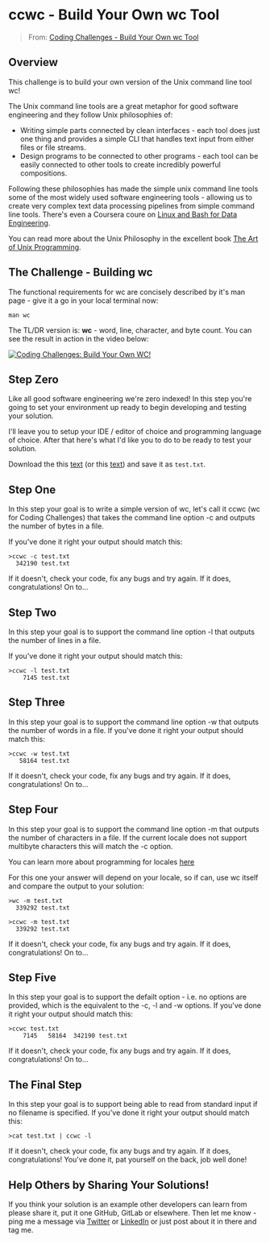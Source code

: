 # ccwc - Build Your Own wc Tool

> From: [Coding Challenges - Build Your Own wc Tool](https://codingchallenges.fyi/challenges/challenge-wc)

## Overview

This challenge is to build your own version of the Unix command line tool wc!

The Unix command line tools are a great metaphor for good software engineering and they follow Unix philosophies of:

- Writing simple parts connected by clean interfaces - each tool does just one thing and provides a simple CLI that handles text input from either files or file streams.
- Design programs to be connected to other programs - each tool can be easily connected to other tools to create incredibly powerful compositions.

Following these philosophies has made the simple unix command line tools some of the most widely used software engineering tools - allowing us to create very complex text data processing pipelines from simple command line tools. There's even a Coursera coure on [Linux and Bash for Data Engineering](https://www.coursera.org/learn/linux-and-bash-for-data-engineering-duke).

You can read more about the Unix Philosophy in the excellent book [The Art of Unix Programming](https://www.catb.org/~esr/writings/taoup/html/).

## The Challenge - Building wc

The functional requirements for wc are concisely described by it's man page - give it a go in your local terminal now:

```plain
man wc
```

The TL/DR version is: **wc** - word, line, character, and byte count. You can see the result in action in the video below:

[![Coding Challenges: Build Your Own WC!](https://img.youtube.com/vi/SGceNxdKabQ/0.jpg)](https://www.youtube.com/watch?v=SGceNxdKabQ)

## Step Zero

Like all good software engineering we're zero indexed! In this step you're going to set your environment up ready to begin developing and testing your solution.

I'll leave you to setup your IDE / editor of choice and programming language of choice. After that here's what I'd like you to do to be ready to test your solution.

Download the this [text](https://www.dropbox.com/scl/fi/d4zs6aoq6hr3oew2b6a9v/test.txt?rlkey=20c9d257pxd5emjjzd1gcbn03&dl=0) (or this [text](https://cdn.rizkiamr.com/others/ccwc/test.txt)) and save it as `test.txt`.

## Step One

In this step your goal is to write a simple version of wc, let's call it ccwc (wc for Coding Challenges) that takes the command line option -c and outputs the number of bytes in a file.

If you've done it right your output should match this:

```plain
>ccwc -c test.txt
  342190 test.txt
```

If it doesn't, check your code, fix any bugs and try again. If it does, congratulations! On to...

## Step Two
In this step your goal is to support the command line option -l that outputs the number of lines in a file.

If you've done it right your output should match this:
```plain
>ccwc -l test.txt
    7145 test.txt
```

## Step Three
In this step your goal is to support the command line option -w that outputs the number of words in a file. If you've done it right your output should match this:

```plain
>ccwc -w test.txt
   58164 test.txt
```

If it doesn't, check your code, fix any bugs and try again. If it does, congratulations! On to...

## Step Four
In this step your goal is to support the command line option -m that outputs the number of characters in a file. If the current locale does not support multibyte characters this will match the -c option.

You can learn more about programming for locales [here](https://learn.microsoft.com/en-us/globalization/locale/locale-and-culture)

For this one your answer will depend on your locale, so if can, use wc itself and compare the output to your solution:

```plain
>wc -m test.txt
  339292 test.txt

>ccwc -m test.txt
  339292 test.txt
```

If it doesn't, check your code, fix any bugs and try again. If it does, congratulations! On to...

## Step Five

In this step your goal is to support the defailt option - i.e. no options are provided, which is the equivalent to the -c, -l and -w options. If you've done it right your output should match this:

```plain
>ccwc test.txt
    7145   58164  342190 test.txt
```

If it doesn't, check your code, fix any bugs and try again. If it does, congratulations! On to...

## The Final Step
In this step your goal is to support being able to read from standard input if no filename is specified. If you've done it right your output should match this:

```plain
>cat test.txt | ccwc -l
```

If it doesn't, check your code, fix any bugs and try again. If it does, congratulations! You've done it, pat yourself on the back, job well done!

## Help Others by Sharing Your Solutions!
If you think your solution is an example other developers can learn from please share it, put it one GitHub, GitLab or elsewhere. Then let me know - ping me a message via [Twitter](https://twitter.com/johncrickett) or [LinkedIn](https://www.linkedin.com/in/johncrickett/) or just post about it in there and tag me.

